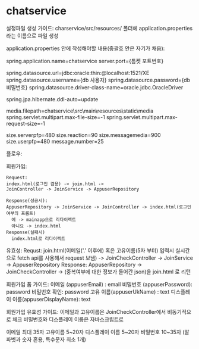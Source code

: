 # chatservice
설정파일 생성 가이드:
  charservice/src/resources/ 폴더에 application.properties라는 이름으로 파일 생성

  application.properties 안에 작성해야할 내용(중괄호 안은 자기가 채움):

  spring.application.name=chatservice
  server.port={톰켓 포트번호}

  spring.datasource.url=jdbc:oracle:thin:@localhost:1521/XE
  spring.datasource.username={db 사용자}
  spring.datasource.password={db 비밀번호}
  spring.datasource.driver-class-name=oracle.jdbc.OracleDriver

  spring.jpa.hibernate.ddl-auto=update


  media.filepath=chatservice\\src\\main\\resources\\static\\media
  spring.servlet.multipart.max-file-size=-1
  spring.servlet.multipart.max-request-size=-1


  size.serverpfp=480
  size.reaction=90
  size.messagemedia=900
  size.userpfp=480
  message.number=25

플로우:

  회원가입:

    Request:
    index.html(로그인 겸용) -> join.html ->
    JoinController -> JoinService -> AppuserRepository

    Response(성공시):
    AppuserRepository -> JoinService -> JoinController -> index.html(로그인 여부의 프롬트)
      예 -> mainapp으로 리다이렉트
      아니요 -> index.html
    Response(실패시)
      index.html로 리다이렉트
  
  유효성:
    Requst:
      join.html(이메일('.' 이후에) 혹은 고유이름(5자 부터) 입력시 실시간으로 fetch api를 사용해서 request 보냄) -> JoinCheckController -> JoinService -> AppuserRepository
    Response:
      AppuserRepository -> JoinCheckController ->
      (중복여부에 대한 정보가 들어간 json)을 join.html 로 리턴

회원가입 폼 가이드:
  이메일 (appuserEmail) : email
  비밀번호 (appuserPassword): password
  비밀번호 확인: password
  고유 이름(appuserUkName) : text
  디스플레이 이름(appuserDisplayName): text

회원가입 유효성 가이드:
  이메일과 고유이름은 JoinCheckController에서 비동기적으로 체크
  비밀번호와 디스플레이 이름은 자바스크립트로

  이메일 최대 35자
  고유이름 5~20자
  디스플레이 이름 5~20자
  비밀번호 10~35자 (알파벳과 숫자 혼용, 특수문자 최소 1개)




